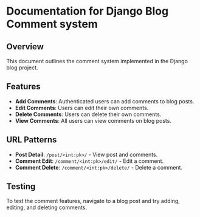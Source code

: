 # Documentation for Django Blog Comment system

## Overview

This document outlines the comment system implemented in the Django blog project.

## Features

- **Add Comments**: Authenticated users can add comments to blog posts.
- **Edit Comments**: Users can edit their own comments.
- **Delete Comments**: Users can delete their own comments.
- **View Comments**: All users can view comments on blog posts.

## URL Patterns

- **Post Detail**: `/post/<int:pk>/` - View post and comments.
- **Comment Edit**: `/comment/<int:pk>/edit/` - Edit a comment.
- **Comment Delete**: `/comment/<int:pk>/delete/` - Delete a comment.

## Testing

To test the comment features, navigate to a blog post and try adding, editing, and deleting comments.